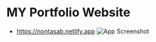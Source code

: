 # MY Portfolio Website
- https://nontasab.netlify.app
![App Screenshot]([https://github.com/jamesmhee/portfolio/blob/master/src/assets/screencapture-nontasab-netlify-app-2023-07-09-08_33_40.png])
